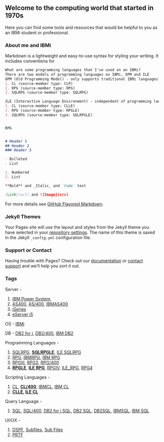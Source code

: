 ## Welcome to the computing world that started in 1970s

Here you can find some tools and resources that would be helpful to you as an IBMi student or professional.

### About me and IBMi

Markdown is a lightweight and easy-to-use syntax for styling your writing. It includes conventions for

```markdown
What are some programming languages that I've used on an IBMi?
There are two models of programming languages on IBMi, OPM and ILE
OPM (Old Programming Model) - only supports traditional IBMi languages (like CL, RPG, SQLRPG etc.)
1. CL (source-member type: CLP)
2. RPG (source-member type: RPG)
3. SQLRPG (source-member type: SQLRPG)

ILE (Interactive Language Environment) - independent of programming language, hence supports collaboration with newer languages as well (like C, C++, Java, PHP, Node.js, Python etc.)
1. CL (source-member type: CLLE)
2. RPG (source-member type: RPGLE)
3. SQLRPG (source-member type: SQLRPGLE)


RPG


# Header 1
## Header 2
### Header 3

- Bulleted
- List

1. Numbered
2. List

**Bold** and _Italic_ and `Code` text

[Link](url) and ![Image](src)
```

For more details see [GitHub Flavored Markdown](https://guides.github.com/features/mastering-markdown/).

### Jekyll Themes

Your Pages site will use the layout and styles from the Jekyll theme you have selected in your [repository settings](https://github.com/bojasv/1970/settings). The name of this theme is saved in the Jekyll `_config.yml` configuration file.

### Support or Contact

Having trouble with Pages? Check out our [documentation](https://help.github.com/categories/github-pages-basics/) or [contact support](https://github.com/contact) and we’ll help you sort it out.

### Tags 

Server - 
1. [IBM Power System](https://github.com/topics/ibm-power-system), 
2. [AS400](https://github.com/topics/as400), [AS/400](https://github.com/topics/as-400), [IBMAS400](https://github.com/topics/ibmas400)
3. [iSeries](https://github.com/topics/iseries)
4. [eServer i5](https://github.com/topics/eServer-i5)

OS - [IBMi](https://github.com/topics/ibmi) 

DB - [DB2 for i](https://github.com/topics/db2-for-i), [DB2/400](https://github.com/topics/db2-400), [IBM DB2](https://github.com/topics/ibm-db2)

Programming Languages - 
1. [SQLRPG](https://github.com/topics/sqlrpg), **[SQLRPGLE](https://github.com/topics/sqlrpgle)**, [ILE SQLRPG](https://github.com/topics/ile-sqlrpg)
2. [RPG](https://github.com/topics/rpg), [IBMRPG](https://github.com/topics/ibmrpg), [IBM RPG](https://github.com/topics/ibm-rpg)
3. [RPGIII](https://github.com/topics/rpgiii), [RPG3](https://github.com/topics/rpg3), [RPG/400](https://github.com/topics/rpg-400)
4. **[RPGLE](https://github.com/topics/rpgle)**, **[ILE RPG](https://github.com/topics/ile-rpg)**, [RPGIV](https://github.com/topics/rpgiv), [ILE_RPG](https://github.com/topics/ile_rpg), [RPG4](https://github.com/topics/rpg4)

Scripting Languages -
1. [CL](https://github.com/topics/cl), **[CL/400](https://github.com/topics/cl-400)**, [IBMCL](https://github.com/topics/ibmcl), [IBM CL](https://github.com/topics/ibm-cl)
2. **[CLLE](https://github.com/topics/clle), [ILE CL](https://github.com/topics/ile-cl)**

Query Language - 
1. [SQL](https://github.com/topics/sql), [SQL/400](https://github.com/topics/sql-400), [DB2 for i SQL](https://github.com/topics/db2-for-i-sql), [DB2 SQL](https://github.com/topics/db2-sql), [DB2SQL](https://github.com/topics/db2sql), [IBMSQL](https://github.com/topics/ibmsql), [IBM SQL](https://github.com/topics/ibm-sql)

UI/UX - 
1. [DSPF](https://github.com/topics/dspf), [Subfiles](https://github.com/topics/subfiles), [Sub Files](https://github.com/topics/sub-files)
2. [PRTF](https://github.com/topics/prtf)
